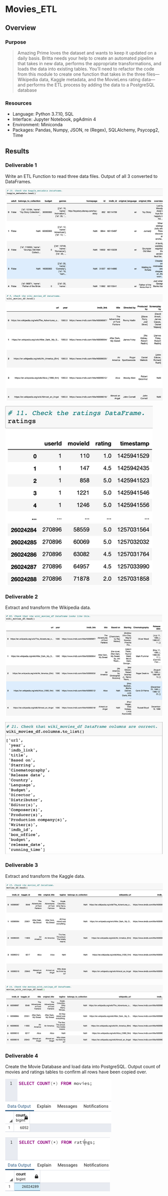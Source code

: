 # Movies_ETL

## Overview

### Purpose
>Amazing Prime loves the dataset and wants to keep it updated on a daily basis. Britta needs your help to create an automated pipeline that takes in new data, performs the appropriate transformations, and loads the data into existing tables. You’ll need to refactor the code from this module to create one function that takes in the three files—Wikipedia data, Kaggle metadata, and the MovieLens rating data—and performs the ETL process by adding the data to a PostgreSQL database

### Resources
- Language: Python 3.7.10, SQL
- Interface: Jupyter Notebook, pgAdmin 4
- Environment: Miniconda
- Packages: Pandas, Numpy, JSON, re (Regex), SQLAlchemy, Psycopg2, Time

## Results

### Deliverable 1
Write an ETL Function to read three data files. Output of all 3 converted to DataFrames.

![d1-kaggle](https://github.com/li-emily/Movies_ETL/blob/main/Resources/d1_kaggle_metadata.png)

![d1-wiki](https://github.com/li-emily/Movies_ETL/blob/main/Resources/d1_wiki_movies_df.png)

![d1-ratings](https://github.com/li-emily/Movies_ETL/blob/main/Resources/d1_ratings.png)


### Deliverable 2
Extract and transform the Wikipedia data.

![d2-wiki](https://github.com/li-emily/Movies_ETL/blob/main/Resources/d2_wiki_movies_df.png)

![d2-wiki-col](https://github.com/li-emily/Movies_ETL/blob/main/Resources/d2_wiki_movies_columns.png)

### Deliverable 3
Extract and transform the Kaggle data.

![d3-movies](https://github.com/li-emily/Movies_ETL/blob/main/Resources/d3_movies_df.png)

![d3-movie-rate](https://github.com/li-emily/Movies_ETL/blob/main/Resources/d3_movies_w_ratings.png)

### Deliverable 4
Create the Movie Database and load data into PostgreSQL. Output count of movies and ratings tables to confirm all rows have been copied over.

![movies_query](https://github.com/li-emily/Movies_ETL/blob/main/Resources/movies_query.png)

![ratings_query](https://github.com/li-emily/Movies_ETL/blob/main/Resources/ratings_query.png)

